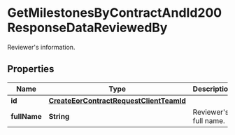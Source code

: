

# GetMilestonesByContractAndId200ResponseDataReviewedBy

Reviewer's information.

## Properties

| Name | Type | Description | Notes |
|------------ | ------------- | ------------- | -------------|
|**id** | [**CreateEorContractRequestClientTeamId**](CreateEorContractRequestClientTeamId.md) |  |  |
|**fullName** | **String** | Reviewer&#39;s full name. |  |



